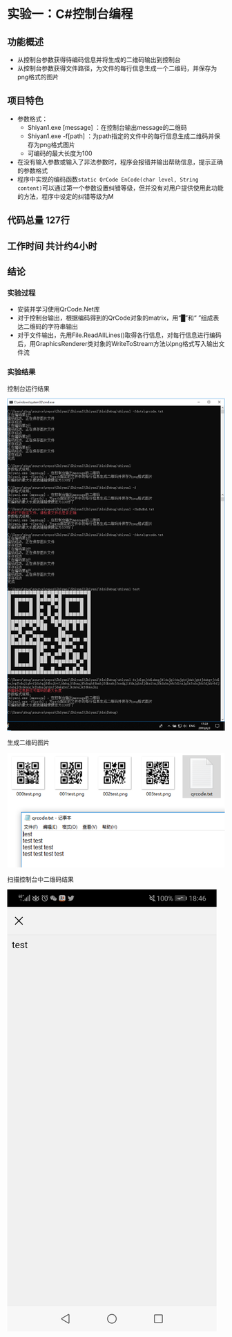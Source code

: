 # 实验一：C#控制台编程
## 功能概述
- 从控制台参数获得待编码信息并将生成的二维码输出到控制台
- 从控制台参数获得文件路径，为文件的每行信息生成一个二维码，并保存为png格式的图片
## 项目特色
- 参数格式：
   - Shiyan1.exe [message] ：在控制台输出message的二维码
   - Shiyan1.exe -f[path] ：为path指定的文件中的每行信息生成二维码并保存为png格式图片
   - 可编码的最大长度为100
- 在没有输入参数或输入了非法参数时，程序会报错并输出帮助信息，提示正确的参数格式
- 程序中实现的编码函数`static QrCode EnCode(char level, String content)`可以通过第一个参数设置纠错等级，但并没有对用户提供使用此功能的方法，程序中设定的纠错等级为M
## 代码总量 127行
## 工作时间 共计约4小时
## 结论
### 实验过程
- 安装并学习使用QrCode.Net库
- 对于控制台输出，根据编码得到的QrCode对象的matrix，用“█”和“  ”组成表达二维码的字符串输出
- 对于文件输出，先用File.ReadAllLines()取得各行信息，对每行信息进行编码后，用GraphicsRenderer类对象的WriteToStream方法以png格式写入输出文件流
### 实验结果
控制台运行结果

![运行结果截图](screenshot.png)

生成二维码图片

![data](data.png)

扫描控制台中二维码结果

![扫描结果](1304643105.jpg)
